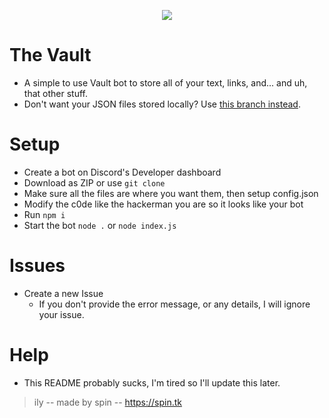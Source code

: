 <p align="center">
  <img src="https://cdn.discordapp.com/attachments/788198099067076639/883934215115264010/image0.jpg" />
</p>

# The Vault
- A simple to use Vault bot to store all of your text, links, and... and uh, that other stuff.
- Don't want your JSON files stored locally? Use [this branch instead](https://github.com/spinfal/the-vault/tree/pantry-api-version).

# Setup
- Create a bot on Discord's Developer dashboard
- Download as ZIP or use `git clone`
- Make sure all the files are where you want them, then setup config.json
- Modify the c0de like the hackerman you are so it looks like your bot
- Run `npm i`
- Start the bot `node .` or `node index.js`

# Issues
- Create a new Issue
  - If you don't provide the error message, or any details, I will ignore your issue.
 
# Help
- This README probably sucks, I'm tired so I'll update this later.

> ily -- made by spin -- https://spin.tk
